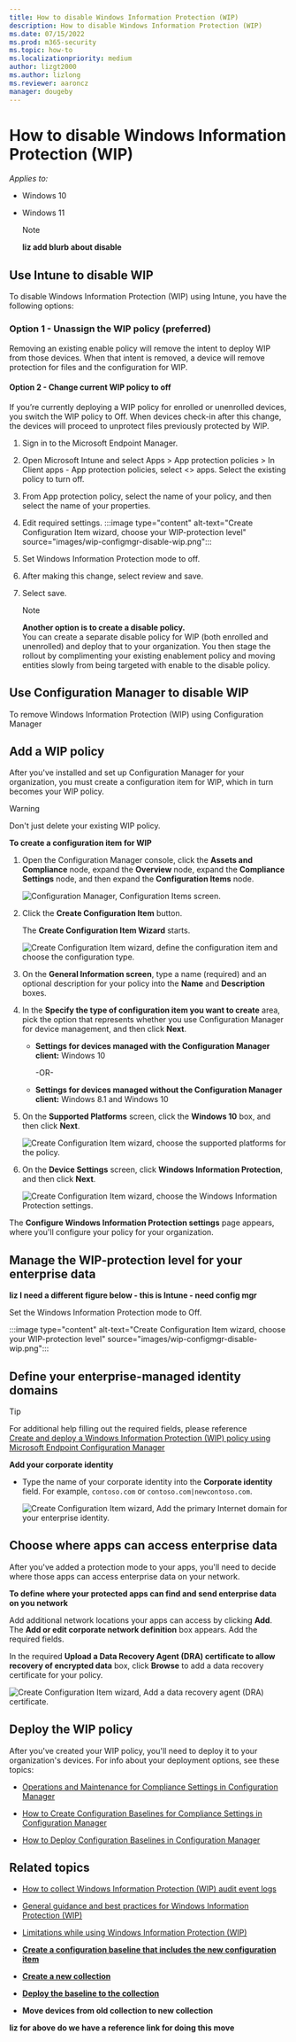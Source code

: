 ```yaml
---
title: How to disable Windows Information Protection (WIP)
description: How to disable Windows Information Protection (WIP)
ms.date: 07/15/2022
ms.prod: m365-security
ms.topic: how-to
ms.localizationpriority: medium
author: lizgt2000
ms.author: lizlong
ms.reviewer: aaroncz
manager: dougeby
---
```


# How to disable Windows Information Protection (WIP)

_Applies to:_

- Windows 10
- Windows 11

  > [!NOTE]
   > **liz add blurb about disable**


## Use Intune to disable WIP

To disable Windows Information Protection (WIP) using Intune, you have the following options:

### Option 1 - Unassign the WIP policy (preferred)

Removing an existing enable policy will remove the intent to deploy WIP from those devices. When that intent is removed, a device will remove protection for files and the configuration for WIP.

#### Option 2 - Change current WIP policy to off

If you’re currently deploying a WIP policy for enrolled or unenrolled devices, you switch the WIP policy to Off. When devices check-in after this change, the devices will proceed to unprotect files previously protected by WIP.

1. Sign in to the Microsoft Endpoint Manager.
1. Open Microsoft Intune and select Apps > App protection policies > 
In Client apps - App protection policies, select <> apps. Select the existing policy to turn off.
1. From App protection policy, select the name of your policy, and then select the name of your properties.
1. Edit required settings.
:::image type="content" alt-text="Create Configuration Item wizard, choose your WIP-protection level" source="images/wip-configmgr-disable-wip.png":::
1. Set Windows Information Protection mode to off.
1. After making this change, select review and save.
1. Select save.

   > [!Note]
   > **Another option is to create a disable policy.**<br>
        You can create a separate disable policy for WIP (both enrolled and unenrolled) and deploy that to your organization. You then stage the rollout by complimenting your existing enablement policy and moving entities slowly from being targeted with enable to the disable policy.

## Use Configuration Manager to disable WIP

To remove Windows Information Protection (WIP) using Configuration Manager
## Add a WIP policy
After you've installed and set up Configuration Manager for your organization, you must create a configuration item for WIP, which in turn becomes your WIP policy.

>[!WARNING]
>Don't just delete your existing WIP policy.

**To create a configuration item for WIP**

1.  Open the Configuration Manager console, click the **Assets and Compliance** node, expand the **Overview** node, expand the **Compliance Settings** node, and then expand the **Configuration Items** node.

    ![Configuration Manager, Configuration Items screen.](images/wip-configmgr-addpolicy.png)

2.  Click the **Create Configuration Item** button.<p>
The **Create Configuration Item Wizard** starts.

    ![Create Configuration Item wizard, define the configuration item and choose the configuration type.](images/wip-configmgr-generalscreen.png)

3.  On the **General Information screen**, type a name (required) and an optional description for your policy into the **Name** and **Description** boxes.

4.  In the **Specify the type of configuration item you want to create** area, pick the option that represents whether you use Configuration Manager for device management, and then click **Next**.

    -   **Settings for devices managed with the Configuration Manager client:** Windows 10

        -OR-

    -   **Settings for devices managed without the Configuration Manager client:** Windows 8.1 and Windows 10

5.  On the **Supported Platforms** screen, click the **Windows 10** box, and then click **Next**.

    ![Create Configuration Item wizard, choose the supported platforms for the policy.](images/wip-configmgr-supportedplat.png)

6.  On the **Device Settings** screen, click **Windows Information Protection**, and then click **Next**.

    ![Create Configuration Item wizard, choose the Windows Information Protection settings.](images/wip-configmgr-devicesettings.png)

The **Configure Windows Information Protection settings** page appears, where you'll configure your policy for your organization.

## Manage the WIP-protection level for your enterprise data

**liz I need a different figure below - this is Intune - need config mgr**

Set the Windows Information Protection mode to Off.

:::image type="content" alt-text="Create Configuration Item wizard, choose your WIP-protection level" source="images/wip-configmgr-disable-wip.png":::


## Define your enterprise-managed identity domains

 > [!TIP]
   > For additional help filling out the required fields, please reference <br>[Create and deploy a Windows Information Protection (WIP) policy using Microsoft Endpoint Configuration Manager](/windows/security/information-protection/windows-information-protection/create-wip-policy-using-configmgr)

**Add your corporate identity**

- Type the name of your corporate identity into the **Corporate identity** field. For example, `contoso.com` or `contoso.com|newcontoso.com`.

    ![Create Configuration Item wizard, Add the primary Internet domain for your enterprise identity.](images/wip-configmgr-corp-identity.png)

## Choose where apps can access enterprise data
After you've added a protection mode to your apps, you'll need to decide where those apps can access enterprise data on your network.

**To define where your protected apps can find and send enterprise data on you network**

Add additional network locations your apps can access by clicking **Add**.
The **Add or edit corporate network definition** box appears. Add the required fields.

In the required **Upload a Data Recovery Agent (DRA) certificate to allow recovery of encrypted data** box, click **Browse** to add a data recovery certificate for your policy.

   ![Create Configuration Item wizard, Add a data recovery agent (DRA) certificate.](images/wip-configmgr-dra.png)
## Deploy the WIP policy
After you've created your WIP policy, you'll need to deploy it to your organization's devices. For info about your deployment options, see these topics:
- [Operations and Maintenance for Compliance Settings in Configuration Manager](/previous-versions/system-center/system-center-2012-R2/gg699357(v=technet.10))

- [How to Create Configuration Baselines for Compliance Settings in Configuration Manager](/previous-versions/system-center/system-center-2012-R2/gg712268(v=technet.10))

- [How to Deploy Configuration Baselines in Configuration Manager](/previous-versions/system-center/system-center-2012-R2/hh219289(v=technet.10))

## Related topics

- [How to collect Windows Information Protection (WIP) audit event logs](collect-wip-audit-event-logs.md)

- [General guidance and best practices for Windows Information Protection (WIP)](guidance-and-best-practices-wip.md)

- [Limitations while using Windows Information Protection (WIP)](limitations-with-wip.md)

-   **[Create a configuration baseline that includes the new configuration item](/mem/configmgr/compliance/deploy-use/create-configuration-baselines)**

-   **[Create a new collection](/mem/configmgr/core/clients/manage/collections/create-collections)**

-   **[Deploy the baseline to the collection](/mem/configmgr/compliance/deploy-use/deploy-configuration-baselines)**

-   **Move devices from old collection to new collection**

**liz for above do we have a reference link for doing this move**